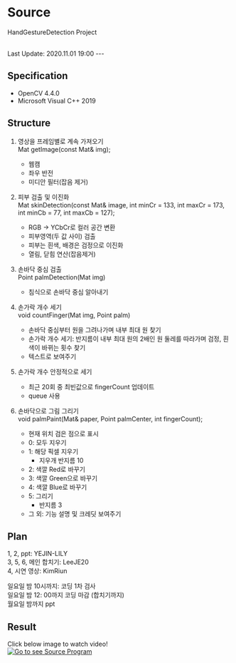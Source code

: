 # Source
HandGestureDetection Project

<br>
Last Update: 2020.11.01 19:00
---

## Specification
* OpenCV 4.4.0
* Microsoft Visual C++ 2019

## Structure
1. 영상을 프레임별로 계속 가져오기 <br>
   Mat getImage(const Mat& img);
   - 웹캠
   - 좌우 반전
   - 미디안 필터(잡음 제거)

2. 피부 검출 및 이진화 <br>
   Mat skinDetection(const Mat& image, int minCr = 133, int maxCr = 173, int minCb = 77, int maxCb = 127);
   - RGB -> YCbCr로 컬러 공간 변환
   - 피부영역(두 값 사이) 검출 
   - 피부는 흰색, 배경은 검정으로 이진화
   - 열림, 닫힘 연산(잡음제거)

3. 손바닥 중심 검출 <br>
   Point palmDetection(Mat img)
   - 침식으로 손바닥 중심 알아내기

4. 손가락 개수 세기 <br>
   void countFinger(Mat img, Point palm)
   - 손바닥 중심부터 원을 그려나가며 내부 최대 원 찾기
   - 손가락 개수 세기: 반지름이 내부 최대 원의 2배인 원 둘레를 따라가며 검정, 흰색이 바뀌는 횟수 찾기
   - 텍스트로 보여주기

5. 손가락 개수 안정적으로 세기
   - 최근 20회 중 최빈값으로 fingerCount 업데이트
   - queue 사용
   
6. 손바닥으로 그림 그리기 <br>
   void palmPaint(Mat& paper, Point palmCenter, int fingerCount);
   - 현재 위치 검은 점으로 표시
   - 0: 모두 지우기
   - 1: 해당 픽셀 지우기
      + 지우개 반지름 10
   - 2: 색깔 Red로 바꾸기
   - 3: 색깔 Green으로 바꾸기
   - 4: 색깔 Blue로 바꾸기
   - 5: 그리기
      + 반지름 3
   - 그 외: 기능 설명 및 크레딧 보여주기

## Plan
1, 2, ppt: YEJIN-LILY<br>
3, 5, 6, 메인 합치기: LeeJE20<br>
4, 시연 영상: KimRiun<br>

일요일 밤 10시까지: 코딩 1차 검사<br>
일요일 밤 12: 00까지 코딩 마감 (합치기까지)<br>
월요일 밤까지 ppt

## Result
Click below image to watch video! <br>
[![Go to see Source Program](http://img.youtube.com/vi/-6FC3nyXvvU/0.jpg)](https://youtu.be/-6FC3nyXvvU) 

